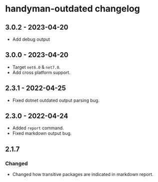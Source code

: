 # handyman-outdated changelog

## 3.0.2 - 2023-04-20

* Add debug output

## 3.0.0 - 2023-04-20

* Target `net6.0` & `net7.0`.
* Add cross platform support.

## 2.3.1 - 2022-04-25

* Fixed dotnet outdated output parsing bug.

## 2.3.0 - 2022-04-24

* Added `report` command.
* Fixed markdown output bug.

## 2.1.7

### Changed

* Changed how transitive packages are indicated in markdown report.
